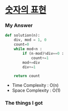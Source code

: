 # [숫자의 표현](https://school.programmers.co.kr/learn/courses/30/lessons/12924)

### My Answer

```python
def solution(n):
    div, mod = 1, 0
    count=0
    while mod<n : 
        if (n-mod)%div==0 : 
            count+=1
        mod+=div
        div+=1
    
    return count
```

* Time Complexity : O(n)
* Space Complexity : O(1)



### The things I got
